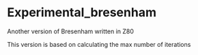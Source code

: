 # Experimental_bresenham

Another version of Bresenham written in Z80

This version is based on calculating the max number of iterations

